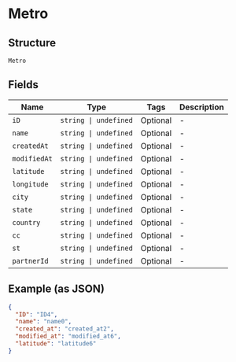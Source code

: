 
# Metro

## Structure

`Metro`

## Fields

| Name | Type | Tags | Description |
|  --- | --- | --- | --- |
| `iD` | `string \| undefined` | Optional | - |
| `name` | `string \| undefined` | Optional | - |
| `createdAt` | `string \| undefined` | Optional | - |
| `modifiedAt` | `string \| undefined` | Optional | - |
| `latitude` | `string \| undefined` | Optional | - |
| `longitude` | `string \| undefined` | Optional | - |
| `city` | `string \| undefined` | Optional | - |
| `state` | `string \| undefined` | Optional | - |
| `country` | `string \| undefined` | Optional | - |
| `cc` | `string \| undefined` | Optional | - |
| `st` | `string \| undefined` | Optional | - |
| `partnerId` | `string \| undefined` | Optional | - |

## Example (as JSON)

```json
{
  "ID": "ID4",
  "name": "name0",
  "created_at": "created_at2",
  "modified_at": "modified_at6",
  "latitude": "latitude6"
}
```

